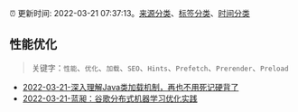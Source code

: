 :alarm_clock: 更新时间: 2022-03-21 07:37:13。[来源分类](../README.md)、[标签分类](../TAGS.md)、[时间分类](../TIMELINE.md)

## 性能优化


> 关键字：`性能`、`优化`、`加载`、`SEO`、`Hints`、`Prefetch`、`Prerender`、`Preload`



- [2022-03-21-深入理解Java类加载机制，再也不用死记硬背了](https://toutiao.io/k/7fz66me) 
- [2022-03-21-蓝昶：谷歌分布式机器学习优化实践](https://toutiao.io/k/s16zhqi) 
